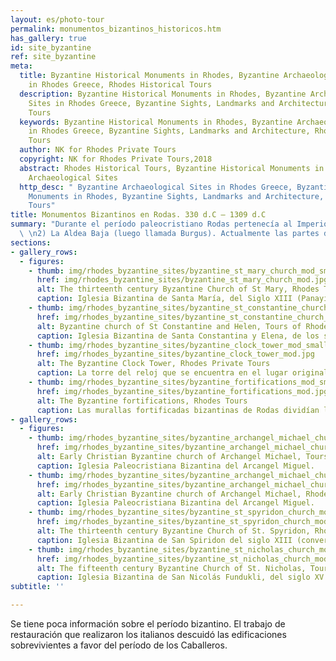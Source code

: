 ```yaml
---
layout: es/photo-tour
permalink: monumentos_bizantinos_historicos.htm
has_gallery: true
id: site_byzantine
ref: site_byzantine
meta:
  title: Byzantine Historical Monuments in Rhodes, Byzantine Archaeological Sites
    in Rhodes Greece, Rhodes Historical Tours
  description: Byzantine Historical Monuments in Rhodes, Byzantine Archaeological
    Sites in Rhodes Greece, Byzantine Sights, Landmarks and Architecture, Rhodes Historical
    Tours
  keywords: Byzantine Historical Monuments in Rhodes, Byzantine Archaeological Sites
    in Rhodes Greece, Byzantine Sights, Landmarks and Architecture, Rhodes Historical
    Tours
  author: NK for Rhodes Private Tours
  copyright: NK for Rhodes Private Tours,2018
  abstract: Rhodes Historical Tours, Byzantine Historical Monuments in Rhodes, Byzantine
    Archaeological Sites
  http_desc: " Byzantine Archaeological Sites in Rhodes Greece, Byzantine Historical
    Monuments in Rhodes, Byzantine Sights, Landmarks and Architecture,  Rhodes Historical
    Tours"
title: Monumentos Bizantinos en Rodas. 330 d.C – 1309 d.C
summary: "Durante el período paleocristiano Rodas pertenecía al Imperio bizantino. Rodas era un puerto comercial importante del Bizancio y un punto de cruce para las embarcaciones que navegaban entre Constantinopla y Alejandría. Era también una importante base militar del Bizancio.\n\nLas murallas fortificadas bizantinas de Rodas (siglos VII y XIII) dividían la ciudad en dos secciones:\n\n1) La Acrópolis (luego llamada Palacio de los Grandes Maestres) y la Aldea Alta que compone el área circundante a la acrópolis (posteriormente denominada el Colaquio).
  \ \n2) La Aldea Baja (luego llamada Burgus). Actualmente las partes de esta fortificación que han sobrevivido se encuentran principalmente en el Colaquio y han sido incorporadas a más recientes estructuras. La ciudad de Rodas contaba con un gran número de iglesias y entre ellas, algunas basílicas de dimensiones impresionantes."
sections:
- gallery_rows:
  - figures:
    - thumb: img/rhodes_byzantine_sites/byzantine_st_mary_church_mod_small.jpg
      href: img/rhodes_byzantine_sites/byzantine_st_mary_church_mod.jpg
      alt: The thirteenth century Byzantine Church of St Mary, Rhodes Tours
      caption: Iglesia Bizantina de Santa María, del Siglo XIII (Panayía tou Kástrou o Virgen del Fuerte) que posteriormente se convirtió en la primera catedral de los Caballeros.
    - thumb: img/rhodes_byzantine_sites/byzantine_st_constantine_church_mod_small.jpg
      href: img/rhodes_byzantine_sites/byzantine_st_constantine_church_mod.jpg
      alt: Byzantine church of St Constantine and Helen, Tours of Rhodes
      caption: Iglesia Bizantina de Santa Constantina y Elena, de los siglos XII y XIII.
    - thumb: img/rhodes_byzantine_sites/byzantine_clock_tower_mod_small.jpg
      href: img/rhodes_byzantine_sites/byzantine_clock_tower_mod.jpg
      alt: The Byzantine Clock Tower, Rhodes Private Tours
      caption: La torre del reloj que se encuentra en el lugar original de la torre noroeste de las fortificaciones internas del Colaquio, (antiguas fortificaciones bizantinas).
    - thumb: img/rhodes_byzantine_sites/byzantine_fortifications_mod_small.jpg
      href: img/rhodes_byzantine_sites/byzantine_fortifications_mod.jpg
      alt: The Byzantine fortifications, Rhodes Tours
      caption: Las murallas fortificadas bizantinas de Rodas dividían la ciudad en dos secciones
- gallery_rows:
  - figures:
    - thumb: img/rhodes_byzantine_sites/byzantine_archangel_michael_church_mod_small.jpg
      href: img/rhodes_byzantine_sites/byzantine_archangel_michael_church_mod.jpg
      alt: Early Christian Byzantine church of Archangel Michael, Tours of Rhodes
      caption: Iglesia Paleocristiana Bizantina del Arcangel Miguel.
    - thumb: img/rhodes_byzantine_sites/byzantine_archangel_michael_church_2_mod_small.jpg
      href: img/rhodes_byzantine_sites/byzantine_archangel_michael_church_2_mod.jpg
      alt: Early Christian Byzantine church of Archangel Michael, Rhodes Private Tours
      caption: Iglesia Paleocristiana Bizantina del Arcangel Miguel.
    - thumb: img/rhodes_byzantine_sites/byzantine_st_spyridon_church_mod_small.jpg
      href: img/rhodes_byzantine_sites/byzantine_st_spyridon_church_mod.jpg
      alt: The thirteenth century Byzantine Church of St. Spyridon, Rhodes Tours
      caption: Iglesia Bizantina de San Spiridon del siglo XIII (convertida en mezquita durante la época otomana).
    - thumb: img/rhodes_byzantine_sites/byzantine_st_nicholas_church_mod_small.jpg
      href: img/rhodes_byzantine_sites/byzantine_st_nicholas_church_mod.jpg
      alt: The fifteenth century Byzantine Church of St. Nicholas, Tours of Rhodes
      caption: Iglesia Bizantina de San Nicolás Fundukli, del siglo XV al pie de la montaña del Profeta Elías (Profitis Ilias).
subtitle: ''

---
```

Se tiene poca información sobre el período bizantino. El trabajo de restauración que realizaron los italianos descuidó las edificaciones sobrevivientes a favor del período de los Caballeros.